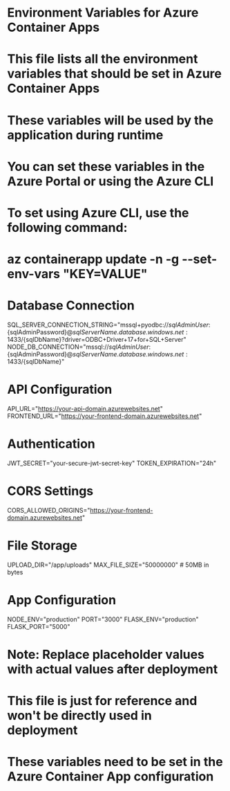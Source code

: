 # Environment Variables for Azure Container Apps

# This file lists all the environment variables that should be set in Azure Container Apps
# These variables will be used by the application during runtime

# You can set these variables in the Azure Portal or using the Azure CLI
# To set using Azure CLI, use the following command:
# az containerapp update -n <app-name> -g <resource-group> --set-env-vars "KEY=VALUE"

# Database Connection
SQL_SERVER_CONNECTION_STRING="mssql+pyodbc://${sqlAdminUser}:${sqlAdminPassword}@${sqlServerName}.database.windows.net:1433/${sqlDbName}?driver=ODBC+Driver+17+for+SQL+Server"
NODE_DB_CONNECTION="mssql://${sqlAdminUser}:${sqlAdminPassword}@${sqlServerName}.database.windows.net:1433/${sqlDbName}"

# API Configuration
API_URL="https://your-api-domain.azurewebsites.net"
FRONTEND_URL="https://your-frontend-domain.azurewebsites.net"

# Authentication
JWT_SECRET="your-secure-jwt-secret-key"
TOKEN_EXPIRATION="24h"

# CORS Settings
CORS_ALLOWED_ORIGINS="https://your-frontend-domain.azurewebsites.net"

# File Storage
UPLOAD_DIR="/app/uploads"
MAX_FILE_SIZE="50000000"  # 50MB in bytes

# App Configuration
NODE_ENV="production"
PORT="3000"
FLASK_ENV="production"
FLASK_PORT="5000"

# Note: Replace placeholder values with actual values after deployment
# This file is just for reference and won't be directly used in deployment
# These variables need to be set in the Azure Container App configuration
